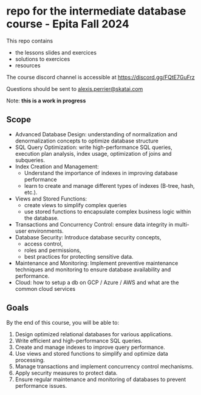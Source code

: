 # repo for the intermediate database course - Epita Fall 2024

This repo contains
- the lessons slides and exercices
- solutions to exercices
- resources


The course discord channel is accessible at https://discord.gg/FQtE7GuFrz

Questions should be sent to alexis.perrier@skatai.com

Note: **this is a work in progress**

## Scope

* Advanced Database Design: understanding of normalization and denormalization concepts to optimize database structure
* SQL Query Optimization: write high-performance SQL queries,  execution plan analysis,  index usage, optimization of joins and subqueries.
* Index Creation and Management:
    * Understand the importance of indexes in improving database performance
    * learn to create and manage different types of indexes (B-tree, hash, etc.).
* Views and Stored Functions:
    * create views to simplify complex queries
    * use stored functions to encapsulate complex business logic within the database.
* Transactions and Concurrency Control: ensure data integrity in multi-user environments.
* Database Security: Introduce database security concepts,
    * access control,
    * roles and permissions,
    * best practices for protecting sensitive data.
* Maintenance and Monitoring: Implement preventive maintenance techniques and monitoring to ensure database availability and performance.
* Cloud: how to setup a db on GCP / Azure / AWS and what are the common cloud services

## Goals
By the end of this course, you will be able to:

1. Design optimized relational databases for various applications.
2. Write efficient and high-performance SQL queries.
3. Create and manage indexes to improve query performance.
4. Use views and stored functions to simplify and optimize data processing.
5. Manage transactions and implement concurrency control mechanisms.
6. Apply security measures to protect data.
7. Ensure regular maintenance and monitoring of databases to prevent performance issues.
